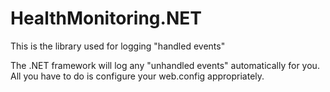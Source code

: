 HealthMonitoring.NET
====================

This is the library used for logging "handled events"

The .NET framework will log any "unhandled events" automatically for you. All you have to do is configure your web.config appropriately.